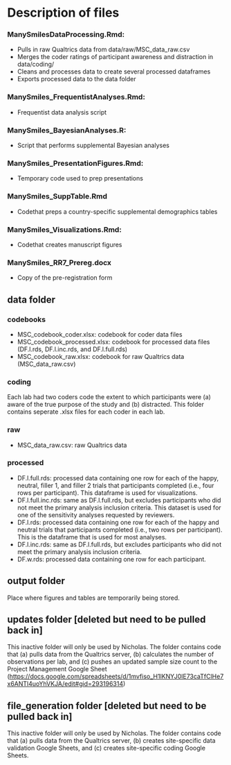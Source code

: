 # Description of files
### ManySmilesDataProcessing.Rmd:
- Pulls in raw Qualtrics data from data/raw/MSC_data_raw.csv
- Merges the coder ratings of participant awareness and distraction in data/coding/
- Cleans and processes data to create several processed dataframes
- Exports processed data to the data folder

### ManySmiles_FrequentistAnalyses.Rmd:
- Frequentist data analysis script

### ManySmiles_BayesianAnalyses.R:
- Script that performs supplemental Bayesian analyses

### ManySmiles_PresentationFigures.Rmd:
- Temporary code used to prep presentations

### ManySmiles_SuppTable.Rmd
- Codethat preps a country-specific supplemental demographics tables

### ManySmiles_Visualizations.Rmd:
- Codethat creates manuscript figures

### ManySmiles_RR7_Prereg.docx
- Copy of the pre-registration form

## data folder
### codebooks
- MSC_codebook_coder.xlsx: codebook for coder data files
- MSC_codebook_processed.xlsx: codebook for processed data files (DF.l.rds, DF.l.inc.rds, and DF.l.full.rds)
- MSC_codebook_raw.xlsx: codebook for raw Qualtrics data (MSC_data_raw.csv)

### coding
Each lab had two coders code the extent to which participants were (a) aware of the true purpose of the study and (b) distracted. This folder contains seperate .xlsx files for each coder in each lab. 

### raw
- MSC_data_raw.csv: raw Qualtrics data

### processed
- DF.l.full.rds: processed data containing one row for each of the happy, neutral, filler 1, and filler 2 trials that participants completed (i.e., four rows per participant). This dataframe is used for visualizations.
- DF.l.full.inc.rds: same as DF.l.full.rds, but excludes participants who did not meet the primary analysis inclusion criteria. This dataset is used for one of the sensitivity analyses requested by reviewers.
- DF.l.rds: processed data containing one row for each of the happy and neutral trials that participants completed (i.e., two rows per participant). This is the dataframe that is used for most analyses.
- DF.l.inc.rds: same as DF.l.full.rds, but excludes participants who did not meet the primary analysis inclusion criteria.
- DF.w.rds: processed data containing one row for each participant.

## output folder
Place where figures and tables are temporarily being stored.

## updates folder [deleted but need to be pulled back in]
This inactive folder will only be used by Nicholas. The folder contains code that (a) pulls data from the Qualtrics server, (b) calculates the number of observations per lab, and (c) pushes an updated sample size count to the Project Management Google Sheet (https://docs.google.com/spreadsheets/d/1mvfiso_H1lKNYJ0lE73caTfClHe7x6ANTl4uoYhVKJA/edit#gid=293196314)

## file_generation folder [deleted but need to be pulled back in]
This inactive folder will only be used by Nicholas. The folder contains code that (a) pulls data from the Qualtrics server, (b) creates site-specific data validation Google Sheets, and (c) creates site-specific coding Google Sheets.
